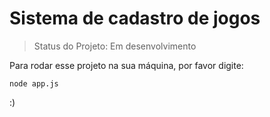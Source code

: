 # Sistema de cadastro de jogos

> Status do Projeto: Em desenvolvimento

Para rodar esse projeto na sua máquina, por favor digite:
```
node app.js
```
:)